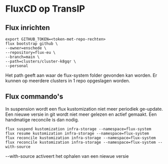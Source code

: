 # FluxCD op TransIP

## Flux inrichten

    export GITHUB_TOKEN=<token-met-repo-rechten>
    flux bootstrap github \
    --owner=enschede \
    --repository=flux-eu \
    --branch=main \
    --path=clusters/cluster-k8gqr \
    --personal

Het path geeft aan waar de flux-system folder gevonden kan worden. 
Er kunnen op meerdere clusters in 1 repo opgeslagen worden. 

## Flux commando's

In suspension wordt een flux kustomization niet meer periodiek ge-update.
Een nieuwe versie in git wordt niet meer gelezen en actief gemaakt. Een handmatige reconcile is dan nodig.

    flux suspend kustomization infra-storage --namespace=flux-system
    flux resume kustomization infra-storage --namespace=flux-system
    flux reconcile kustomization infra-storage --namespace=flux-system
    flux reconcile kustomization infra-storage --namespace=flux-system --with-source

--with-source activeert het ophalen van een niewue versie




